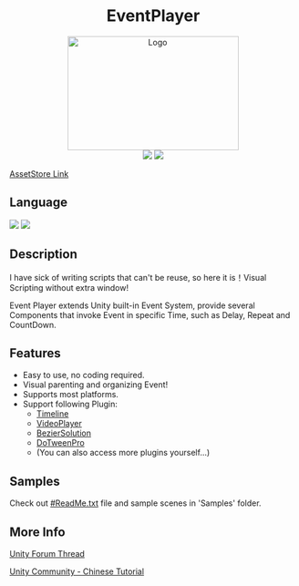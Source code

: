 <h1 align="center">EventPlayer</h1>

<p align="center">
    <a href="https://assetstore.unity.com/packages/tools/level-design/bezier-solution-113074"><img src="https://github.com/Threeyes/EventPlayer/wiki/images/Logo.png" alt="Logo" width="300px" height="200px" />
    <br />
	<a><img src="https://img.shields.io/badge/%20Unity-2028.4+%20-blue" /></a>
	<a href="https://github.com/Threeyes/AliveCursorSDK/blob/main/LICENSE"><img src="https://img.shields.io/badge/License-MIT-brightgreen.svg" /></a>
    <br />
</p>

[AssetStore Link](https://assetstore.unity.com/packages/tools/visual-scripting/event-player-116731)

## Language
<p float="left">
  <a href="https://github.com/Threeyes/EventPlayer/blob/main/locale/README-zh-CN.md"><img src="https://raw.githubusercontent.com/hampusborgos/country-flags/main/png100px/cn.png"/></a>
    <a href="https://github.com/Threeyes/EventPlayer"><img src="https://raw.githubusercontent.com/hampusborgos/country-flags/main/png100px/us.png"/></a>
</p>

## Description
I have sick of writing scripts that can't be reuse, so here it is！Visual Scripting without extra window!

Event Player extends Unity built-in Event System,  provide several Components that invoke Event in specific Time, such as Delay, Repeat and CountDown.


## Features
+ Easy to use, no coding required.
+ Visual parenting and organizing Event!
+ Supports most platforms.
+ Support following Plugin:
    + [Timeline](https://docs.unity3d.com/Packages/com.unity.timeline@1.5/manual/index.html)
    + [VideoPlayer](https://docs.unity3d.com/Manual/class-VideoPlayer.html)
    + [BezierSolution](https://assetstore.unity.com/packages/tools/level-design/bezier-solution-113074)
    + [DoTweenPro](https://assetstore.unity.com/packages/tools/visual-scripting/dotween-pro-32416)
    + (You can also access more plugins yourself...)

## Samples
Check out [#ReadMe.txt](https://github.com/Threeyes/EventPlayer/blob/main/Assets/Threeyes/Module/EventPlayer/%23ReadMe.txt) file and sample scenes in 'Samples' folder.

## More Info
[Unity Forum Thread](https://forum.unity.com/threads/release-event-player-visual-play-and-organize-unityevent.536984/)

[Unity Community - Chinese Tutorial](https://developer.unity.cn/projects/603086a7edbc2a00202c3878)